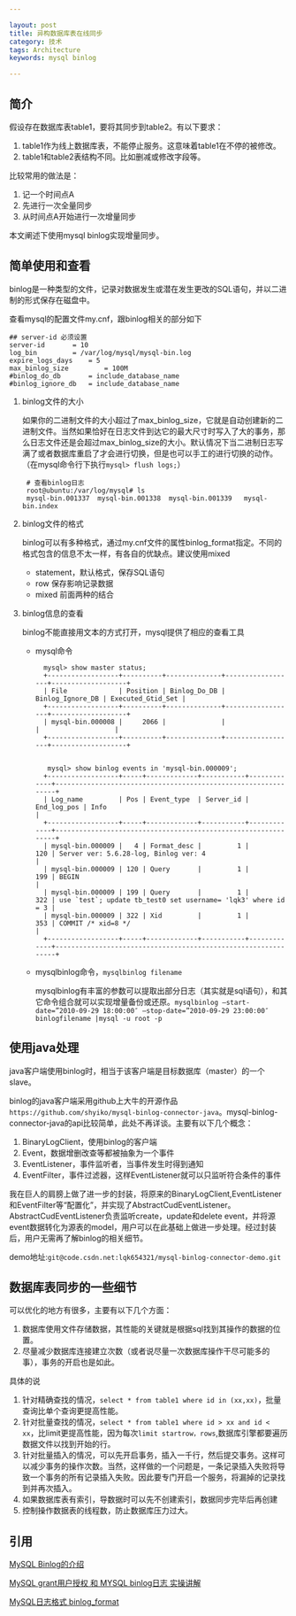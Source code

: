 ```yaml
---

layout: post
title: 异构数据库表在线同步
category: 技术
tags: Architecture
keywords: mysql binlog

---
```


## 简介

假设存在数据库表table1，要将其同步到table2。有以下要求：

1. table1作为线上数据库表，不能停止服务。这意味着table1在不停的被修改。
2. table1和table2表结构不同。比如删减或修改字段等。

比较常用的做法是：

1. 记一个时间点A
2. 先进行一次全量同步
3. 从时间点A开始进行一次增量同步

本文阐述下使用mysql binlog实现增量同步。

## 简单使用和查看

binlog是一种类型的文件，记录对数据发生或潜在发生更改的SQL语句，并以二进制的形式保存在磁盘中。

查看mysql的配置文件my.cnf，跟binlog相关的部分如下

    ## server-id 必须设置
    server-id		= 10
    log_bin			= /var/log/mysql/mysql-bin.log
    expire_logs_days	= 5
    max_binlog_size         = 100M
    #binlog_do_db		= include_database_name
    #binlog_ignore_db	= include_database_name
    
1. binlog文件的大小

    如果你的二进制文件的大小超过了max_binlog_size，它就是自动创建新的二进制文件。当然如果恰好在日志文件到达它的最大尺寸时写入了大的事务，那么日志文件还是会超过max_binlog_size的大小。默认情况下当二进制日志写满了或者数据库重启了才会进行切换，但是也可以手工的进行切换的动作。（在mysql命令行下执行`mysql> flush logs;`）
    
        # 查看binlog日志
        root@ubuntu:/var/log/mysql# ls
        mysql-bin.001337  mysql-bin.001338  mysql-bin.001339   mysql-bin.index

2. binlog文件的格式    

    binlog可以有多种格式，通过my.cnf文件的属性binlog_format指定。不同的格式包含的信息不太一样，有各自的优缺点。建议使用mixed  
    
    - statement，默认格式，保存SQL语句  
    - row 保存影响记录数据  
    - mixed 前面两种的结合  

3. binlog信息的查看

    binlog不能直接用文本的方式打开，mysql提供了相应的查看工具

    - mysql命令

            mysql> show master status;
            +------------------+----------+--------------+------------------+-------------------+
            | File             | Position | Binlog_Do_DB | Binlog_Ignore_DB | Executed_Gtid_Set |
            +------------------+----------+--------------+------------------+-------------------+
            | mysql-bin.000008 |     2066 |              |                  |                   |
            +------------------+----------+--------------+------------------+-------------------+
            
        
             mysql> show binlog events in 'mysql-bin.000009';
            +------------------+-----+-------------+-----------+-------------+---------------------------------------------------------------+
            | Log_name         | Pos | Event_type  | Server_id | End_log_pos | Info                                                          |
            +------------------+-----+-------------+-----------+-------------+---------------------------------------------------------------+
            | mysql-bin.000009 |   4 | Format_desc |         1 |         120 | Server ver: 5.6.28-log, Binlog ver: 4                         |
            | mysql-bin.000009 | 120 | Query       |         1 |         199 | BEGIN                                                         |
            | mysql-bin.000009 | 199 | Query       |         1 |         322 | use `test`; update tb_test0 set username= 'lqk3' where id = 3 |
            | mysql-bin.000009 | 322 | Xid         |         1 |         353 | COMMIT /* xid=8 */                                            |
            +------------------+-----+-------------+-----------+-------------+---------------------------------------------------------------+


    - mysqlbinlog命令，`mysqlbinlog filename`

        mysqlbinlog有丰富的参数可以提取出部分日志（其实就是sql语句），和其它命令组合就可以实现增量备份或还原。`mysqlbinlog –start-date=”2010-09-29 18:00:00″ –stop-date=”2010-09-29 23:00:00″ binlogfilename |mysql -u root -p`



## 使用java处理

java客户端使用binlog时，相当于该客户端是目标数据库（master）的一个slave。

binlog的java客户端采用github上大牛的开源作品`https://github.com/shyiko/mysql-binlog-connector-java`。mysql-binlog-connector-java的api比较简单，此处不再详谈。主要有以下几个概念：

1. BinaryLogClient，使用binlog的客户端
2. Event，数据增删改查等都被抽象为一个事件
3. EventListener，事件监听者，当事件发生时得到通知
4. EventFilter，事件过滤器，这样EventListener就可以只监听符合条件的事件

我在巨人的肩膀上做了进一步的封装，将原来的BinaryLogClient,EventListener和EventFilter等“配置化”，并实现了AbstractCudEventListener。AbstractCudEventListener负责监听create，update和delete event，并将源event数据转化为源表的model，用户可以在此基础上做进一步处理。经过封装后，用户无需再了解binlog的相关细节。

demo地址:`git@code.csdn.net:lqk654321/mysql-binlog-connector-demo.git`


## 数据库表同步的一些细节

可以优化的地方有很多，主要有以下几个方面：

1. 数据库使用文件存储数据，其性能的关键就是根据sql找到其操作的数据的位置。
2. 尽量减少数据库连接建立次数（或者说尽量一次数据库操作干尽可能多的事），事务的开启也是如此。

具体的说

1. 针对精确查找的情况，`select * from table1 where id in (xx,xx)`，批量查询比单个查询更提高性能。
2. 针对批量查找的情况，`select * from table1 where id > xx and id < xx`，比limit更提高性能，因为每次`limit startrow，rows`,数据库引擎都要遍历数据文件以找到开始的行。
3. 针对批量插入的情况，可以先开启事务，插入一千行，然后提交事务。这样可以减少事务的操作次数。当然，这样做的一个问题是，一条记录插入失败将导致一个事务的所有记录插入失败。因此要专门开启一个服务，将漏掉的记录找到并再次插入。
4. 如果数据库表有索引，导数据时可以先不创建索引，数据同步完毕后再创建
5. 控制操作数据表的线程数，防止数据库压力过大。

## 引用

[MySQL Binlog的介绍][]

[MySQL grant用户授权 和 MYSQL binlog日志 实操讲解][]

[MySQL Binlog的介绍]: http://www.linuxidc.com/Linux/2014-09/107095.htm
[MySQL Binlog三种格式介绍及分析]: http://www.linuxidc.com/Linux/2012-11/74359p2.htm
[MySQL日志格式 binlog_format][]

[MySQL日志格式 binlog_format]: http://blog.csdn.net/mycwq/article/details/17136997


[MySQL grant用户授权 和 MYSQL binlog日志 实操讲解]: http://www.lxway.com/18948251.htm
